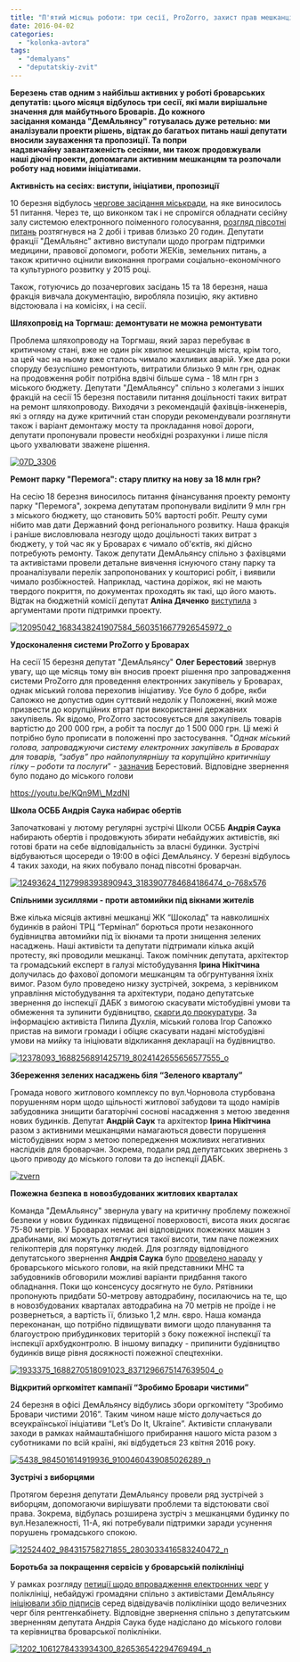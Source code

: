 ```yaml
---
title: "П'ятий місяць роботи: три сесії, ProZorro, захист прав мешканців, пожежна безпека та підготовка ЗУЧ"
date: 2016-04-02
categories: 
  - "kolonka-avtora"
tags: 
  - "demalyans"
  - "deputatskiy-zvit"
---
```


**Березень став одним з найбільш активних у роботі броварських депутатів: цього місяця відбулось три сесії, які мали вирішальне значення для майбутнього Броварів. До кожного засідання команда "ДемАльянсу" готувалась дуже ретельно: ми аналізували проекти рішень, відтак до багатьох питань наші депутати вносили зауваження та пропозиції. Та попри надзвичайну завантаженість сесіями, ми також продовжували наші діючі проекти, допомагали активним мешканцям та розпочали роботу над новими ініціативами.** 

**Активність на сесіях: виступи, ініціативи, пропозиції**

10 березня відбулось [чергове засідання міськради](https://mpz.brovary.org/zavtra-vidbudetsya-sesiya-miskrady-u-poryadku-dennomu-51-pytannya/), на яке виносилось 51 питання. Через те, що виконком так і не спромігся обладнати сесійну залу системою електронного поіменного голосування, [розгляд півсотні питань](https://mpz.brovary.org/deputaty-vydilyly-shhe-14-miljoniv-na-remont-mostu-na-torgmash/) розтягнувся на 2 добі і тривав близько 20 годин. Депутати фракції "ДемАльянс" активно виступали щодо програм підтримки медицини, правової допомоги, роботи ЖЕКів, земельних питань, а також критично оцінили виконання програми соціально-економічного та культурного розвитку у 2015 році.

Також, готуючись до позачергових засідань 15 та 18 березня, наша фракція вивчала документацію, виробляла позицію, яку активно відстоювала і на комісіях, і на сесії.

**Шляхопровід на Торгмаш: демонтувати не можна ремонтувати**

Проблема шляхопроводу на Торгмаш, який зараз перебуває в критичному стані, вже не один рік хвилює мешканців міста, крім того, за цей час на ньому вже сталось чимало жахливих аварій. Уже два роки споруду безуспішно ремонтують, витратили близько 9 млн грн, однак на продовження робіт потрібна вдвічі більше сума - 18 млн грн з міського бюджету. Депутати "ДемАльянсу" спільно з колегами з інших фракцій на сесії 15 березня поставили питання доцільності таких витрат на ремонт шляхопроводу. Виходячи з рекомендацій фахівців-інженерів, які з огляду на дуже критичний стан споруди рекомендували розглянути також і варіант демонтажу мосту та прокладання нової дороги, депутати пропонували провести необхідні розрахунки і лише після цього ухвалювати зважене рішення.

[![07D_3306](https://mpz.brovary.org/wp-content/uploads/2016/04/07D_3306.jpg)](https://mpz.brovary.org/wp-content/uploads/2016/04/07D_3306.jpg)

**Ремонт парку "Перемога": стару плитку на нову за 18 млн грн?**

На сесію 18 березня виносилось питання фінансування проекту ремонту парку "Перемога", зокрема депутатам пропонували виділити 9 млн грн з міського бюджету, що становить 50% вартості робіт. Решту суми нібито мав дати Державний фонд регіонального розвитку. Наша фракція і раніше висловлювала незгоду щодо доцільності таких витрат з бюджету, у той час як у Броварах є чимало об'єктів, які дійсно потребують ремонту. Також депутати ДемАльянсу спільно з фахівцями та активістами провели детальне вивчення існуючого стану парку та проаналізували перелік запропонованих у кошторисі робіт, і виявили чимало розбіжностей. Наприклад, частина доріжок, які не мають твердого покриття, по документах проходять як такі, що його мають. Відтак на бюджетній комісії депутат **Аліна Дяченко** [виступила](https://www.youtube.com/watch?v=unHGyVLrhNQ) з аргументами проти підтримки проекту.

[![12095042_1683438241907584_5603516677926545972_o](https://mpz.brovary.org/wp-content/uploads/2016/04/12095042_1683438241907584_5603516677926545972_o.jpg)](https://mpz.brovary.org/wp-content/uploads/2016/04/12095042_1683438241907584_5603516677926545972_o.jpg)

**Удосконалення системи ProZorro у Броварах**

На сесії 15 березня депутат "ДемАльянсу" **Олег Берестовий** звернув увагу, що ще місяць тому він вносив проект рішення про запровадження системи ProZorro для проведення електронних закупівель у Броварах, однак міський голова перехопив ініціативу. Усе було б добре, якби Сапожко не допустив один суттєвий недолік у Положенні, який може призвести до корупційних втрат при використанні державних закупівель. Як відомо, ProZorro застосовується для закупівель товарів вартістю до 200 000 грн, а робіт та послуг до 1 500 000 грн. Ці межі й потрібно було прописати в положенні про застосування. "_Однак міський голова, запроваджуючи систему електронних закупівель в Броварах для товарів, “забув” про найпопулярнішу та корупційно критичнішу гілку – роботи та послуги_” - [зазначив](https://mpz.brovary.org/neprozore-prozorro-v-brovarah-abo-trebapovazhatyvybirlyudej/) Берестовий. Відповідне звернення було подано до міського голови

https://youtu.be/KQn9M\_MzdNI

**Школа ОСББ Андрія Саука набирає обертів**

Започатковані у лютому регулярні зустрічі Школи ОСББ **Андрія Саука** набирають обертів і продовжують збирати небайдужих активістів, які готові брати на себе відповідальність за власні будинки. Зустрічі відбуваються щосереди о 19:00 в офісі ДемАльянсу. У березні відбулось 4 таких заходи, на яких побувало понад півсотні броварчан.

[![12493624_1127998393890943_3183907784684186474_o-768x576](https://mpz.brovary.org/wp-content/uploads/2016/04/12493624_1127998393890943_3183907784684186474_o-768x576.jpg)](https://mpz.brovary.org/wp-content/uploads/2016/04/12493624_1127998393890943_3183907784684186474_o-768x576.jpg)

**Спільними зусиллями - проти автомийки під вікнами жителів**

Вже кілька місяців активні мешканці ЖК “Шоколад” та навколишніх будинків в районі ТРЦ “Термінал” борються проти незаконного будівництва автомийки під їх вікнами та проти знищення зелених насаджень. Наші активісти та депутати підтримали кілька акцій протесту, які проводили мешканці. Також помічник депутата, архітектор та громадський експерт в галузі містобудування **Ірина Нікітчина**  долучилась до фахової допомоги мешканцям та обгрунтування їхніх вимог. Разом було проведено низку зустрічей, зокрема, з керівником управління містобудування та архітектури, подано депутатське звернення до інспекції ДАБК з вимогою скасувати містобудівні умови та обмеження та зупинити будівництво, [скарги до прокуратури](http://brovary.net.ua/aktualno/aktyvisty-zvernulysya-do-prokuratury-shhodo-budivnytstva-avtomyjky-na-kyyivskij/). За інформацією активіста Пилипа Духлія, міський голова Ігор Сапожко пристав на вимоги громади і обіцяє скасувати надані містобудівні умови на мийку та ініціювати відкликання декларації на будівництво.

[![12378093_1688256891425719_8024142655656577555_o](https://mpz.brovary.org/wp-content/uploads/2016/04/12378093_1688256891425719_8024142655656577555_o.jpg)](https://mpz.brovary.org/wp-content/uploads/2016/04/12378093_1688256891425719_8024142655656577555_o.jpg)

**Збереження зелених насаджень біля “Зеленого кварталу”**

Громада нового житлового комплексу по вул.Чорновола стурбована порушенням норм щодо щільності житлової забудови та щодо намірів забудовника знищити багаторічні соснові насадження з метою зведення нових будинків. Депутат **Андрій Саук** та архітектор **Ірина Нікітчина** разом з активними мешканцями намагаються довести порушення містобудівних норм з метою попередження можливих негативних наслідків для броварчан. Зокрема, подали ряд депутатських звернень з цього приводу до міського голови та до інспекції ДАБК.

[![zvern](https://mpz.brovary.org/wp-content/uploads/2016/04/zvern.jpg)](https://mpz.brovary.org/wp-content/uploads/2016/04/zvern.jpg)

**Пожежна безпека в новозбудованих житлових кварталах**

Команда "ДемАльянсу" звернула увагу на критичну проблему пожежної безпеки у нових будинках підвищеної поверховості, висота яких досягає 75-80 метрів. У Броварах немає ані відповідних пожежних машин з драбинами, які можуть дотягнутися такої висоти, тим паче пожежних гелікоптерів для порятунку людей. Для розгляду відповідного депутатського звернення **Андрія Саука** було [проведено нараду](http://video.brovary.org/zustrich-mns-nykiv-ta-zabudovnykiv-shhodo-pozhezhnoyi-drabyny-brovary-18-bereznya-2016-roku/) у броварського міського голови, на якій представники МНС та забудовників обговорили можливі варіанти придбання такого обладнання. Поки що консенсусу досягнуто не було. Рятівники пропонують придбати 50-метрову автодрабину, посилаючись на те, що в новозбудованих кварталах автодрабина на 70 метрів не проїде і не розвернеться, а вартість її, близько 1,2 млн. євро. Наша команда переконанан, що потрібно підвищувати вимоги щодо планування та благоустрою прибудинкових територій з боку пожежної інспекції та інспекції архбудконтролю. В іншому випадку - припинити будівництво будинків вище рівня досяжності пожежної спецтехніки.

[![1933375_1688270518091023_8371296675147639504_o](https://mpz.brovary.org/wp-content/uploads/2016/04/1933375_1688270518091023_8371296675147639504_o.jpg)](https://mpz.brovary.org/wp-content/uploads/2016/04/1933375_1688270518091023_8371296675147639504_o.jpg)

**Відкритий оргкомітет кампанії “Зробимо Бровари чистими”**

24 березня в офісі ДемАльянсу відбулись збори оргкомітету “Зробимо Бровари чистими 2016”. Таким чином наше місто долучається до всеукраїнської ініціативи “Let’s Do It, Ukraine”. Активісти спланували заходи в рамках наймаштабнішого прибирання нашого міста разом з суботниками по всій країні, які відбудеться 23 квітня 2016 року.

[![5438_984501614919936_9100460439085026289_n](https://mpz.brovary.org/wp-content/uploads/2016/04/5438_984501614919936_9100460439085026289_n.jpg)](https://mpz.brovary.org/wp-content/uploads/2016/04/5438_984501614919936_9100460439085026289_n.jpg)

**Зустрічі з виборцями**

Протягом березня депутати ДемАльянсу провели ряд зустрічей з виборцям, допомогаючи вирішувати проблеми та відстоювати свої права. Зокрема, відбулась розширена зустріч з мешканцями будинку по вул.Незалежності, 11-А, які потребували підтримки заради усунення порушень громадського спокою.

[![12524402_984315758271855_2803033416583240472_n](https://mpz.brovary.org/wp-content/uploads/2016/04/12524402_984315758271855_2803033416583240472_n.jpg)](https://mpz.brovary.org/wp-content/uploads/2016/04/12524402_984315758271855_2803033416583240472_n.jpg)

**Боротьба за покращення сервісів у броварській поліклініці**

У рамках розгляду [петиції щодо впровадження електронних черг](http://petition.brovary.org/39-Vprovadzhennya-sistemi-elektronnix-cherg-u-brovarskix-poliklinikax) у поліклініці, небайдужі громадяни спільно з активістами ДемАльянсу [ініціювали збір підписів](https://www.facebook.com/photo.php?fbid=1061278433934300&set=gm.1220929257937038&type=3&permPage=1) серед відвідувачів поліклініки щодо величезних черг біля рентгенкабінету. Відповідне звернення спільно з депутатським зверненням депутата Андрія Саука буде надіслано до міського голови та керівництва броварської поліклініки.

[![1202_1061278433934300_826536542294769494_n](https://mpz.brovary.org/wp-content/uploads/2016/04/1202_1061278433934300_826536542294769494_n.jpg)](https://mpz.brovary.org/wp-content/uploads/2016/04/1202_1061278433934300_826536542294769494_n.jpg)
